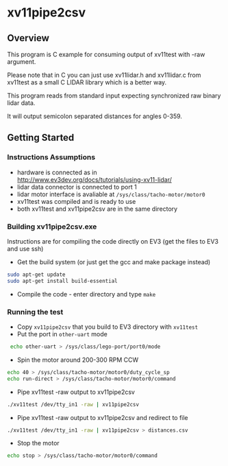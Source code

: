 # xv11pipe2csv

## Overview

This program is C example for consuming output of xv11test with -raw argument.

Please note that in C you can just use xv11lidar.h and xv11lidar.c from xv11test as a small C LIDAR library which is a better way.

This program reads from standard input expecting synchronized raw binary lidar data.

It will output semicolon separated distances for angles 0-359.
 
## Getting Started

### Instructions Assumptions 
- hardware is connected as in http://www.ev3dev.org/docs/tutorials/using-xv11-lidar/
- lidar data connector is connected to port 1
- lidar motor interface is avaliable at `/sys/class/tacho-motor/motor0`
- xv11test was compiled and is ready to use
- both xv11test and xv11pipe2csv are in the same directory

### Building xv11pipe2csv.exe

Instructions are for compiling the code directly on EV3 (get the files to EV3 and use ssh)

- Get the build system (or just get the gcc and make package instead)
```bash
sudo apt-get update
sudo apt-get install build-essential
```
- Compile the code - enter directory and type `make`

### Running the test

- Copy `xv11pipe2csv` that you build to EV3 directory with `xv11test`
- Put the port in `other-uart` mode
```bash
 echo other-uart > /sys/class/lego-port/port0/mode
```
- Spin the motor around 200-300 RPM CCW
```bash
echo 40 > /sys/class/tacho-motor/motor0/duty_cycle_sp
echo run-direct > /sys/class/tacho-motor/motor0/command
```
- Pipe xv11test -raw output to xv11pipe2csv
```bash
./xv11test /dev/tty_in1 -raw | xv11pipe2csv
```
- Pipe xv11test -raw output to xv11pipe2csv and redirect to file
```bash
./xv11test /dev/tty_in1 -raw | xv11pipe2csv > distances.csv
```
- Stop the motor
```bash 
echo stop > /sys/class/tacho-motor/motor0/command
```
